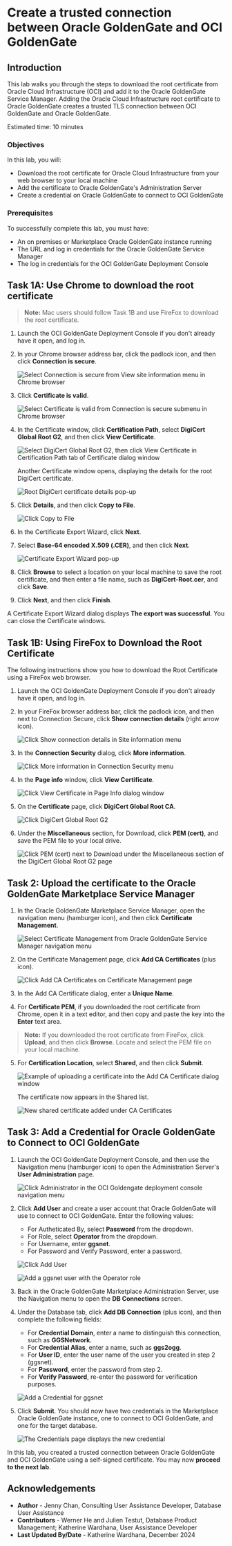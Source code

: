 # Create a trusted connection between Oracle GoldenGate and OCI GoldenGate

## Introduction

This lab walks you through the steps to download the root certificate from Oracle Cloud Infrastructure (OCI) and add it to the Oracle GoldenGate Service Manager. Adding the Oracle Cloud Infrastructure root certificate to Oracle GoldenGate creates a trusted TLS connection between OCI GoldenGate and Oracle GoldenGate.

Estimated time: 10 minutes

### Objectives

In this lab, you will:

* Download the root certificate for Oracle Cloud Infrastructure from your web browser to your local machine
* Add the certificate to Oracle GoldenGate's Administration Server
* Create a credential on Oracle GoldenGate to connect to OCI GoldenGate

### Prerequisites

To successfully complete this lab, you must have:

* An on premises or Marketplace Oracle GoldenGate instance running
* The URL and log in credentials for the Oracle GoldenGate Service Manager
* The log in credentials for the OCI GoldenGate Deployment Console

## Task 1A: Use Chrome to download the root certificate

> **Note:** Mac users should follow Task 1B and use FireFox to download the root certificate.

1.  Launch the OCI GoldenGate Deployment Console if you don't already have it open, and log in.

2.  In your Chrome browser address bar, click the padlock icon, and then click **Connection is secure**.

    ![Select Connection is secure from View site information menu in Chrome browser](./images/01a-02-certificate.png " ")

3.  Click **Certificate is valid**.

    ![Select Certificate is valid from Connection is secure submenu in Chrome browser](./images/01a-03-certificate.png " ")

4.  In the Certificate window, click **Certification Path**, select **DigiCert Global Root G2**, and then click **View Certificate**.

    ![Select DigiCert Global Root G2, then click View Certificate in Certification Path tab of Certificate dialog window](./images/01a-04a-certificate-window.png " ")

    Another Certificate window opens, displaying the details for the root DigiCert certificate.

    ![Root DigiCert certificate details pop-up](./images/01a-04b-digicert.png " ")

5.  Click **Details**, and then click **Copy to File**.

    ![Click Copy to File](./images/01a-05-copy-file.png " ")

6.  In the Certificate Export Wizard, click **Next**.

7.  Select **Base-64 encoded X.509 (.CER)**, and then click **Next**.

    ![Certificate Export Wizard pop-up](./images/01a-07-cert-export.png " ")

8.  Click **Browse** to select a location on your local machine to save the root certificate, and then enter a file name, such as **DigiCert-Root.cer**, and click **Save**.

9.  Click **Next**, and then click **Finish**.

A Certificate Export Wizard dialog displays **The export was successful**. You can close the Certificate windows.

## Task 1B: Using FireFox to Download the Root Certificate

The following instructions show you how to download the Root Certificate using a FireFox web browser.

1.  Launch the OCI GoldenGate Deployment Console if you don't already have it open, and log in.

2.  In your FireFox browser address bar, click the padlock icon, and then next to Connection Secure, click **Show connection details** (right arrow icon).

    ![Click Show connection details in Site information menu](./images/01b-02-certificate.png " ")

3.  In the **Connection Security** dialog, click **More information**.

    ![Click More information in Connection Security menu](./images/01b-03-security-more-info.png " ")

4.  In the **Page info** window, click **View Certificate**.

    ![Click View Certificate in Page Info dialog window](./images/01b-04-security-certificate.png " ")

5.  On the **Certificate** page, click **DigiCert Global Root CA**.

    ![Click DigiCert Global Root G2](./images/01b-05-certificate.png " ")

6.  Under the **Miscellaneous** section, for Download, click **PEM (cert)**, and save the PEM file to your local drive.

    ![Click PEM (cert) next to Download under the Miscellaneous section of the DigiCert Global Root G2 page](./images/01b-06-certificate.png " ")

## Task 2: Upload the certificate to the Oracle GoldenGate Marketplace Service Manager

1.  In the Oracle GoldenGate Marketplace Service Manager, open the navigation menu (hamburger icon), and then click **Certificate Management**.

    ![Select Certificate Management from Oracle GoldenGate Service Manager navigation menu](./images/02-01-certmgmt.png " ")

2.  On the Certificate Management page, click **Add CA Certificates** (plus icon).

    ![Click Add CA Certificates on Certificate Management page](./images/02-02-addcert.png " ")

3.  In the Add CA Certificate dialog, enter a **Unique Name**.

4.  For **Certificate PEM**, if you downloaded the root certificate from Chrome, open it in a text editor, and then copy and paste the key into the **Enter** text area.

> **Note:** If you downloaded the root certificate from FireFox, click **Upload**, and then click **Browse**. Locate and select the PEM file on your local machine.

5.  For **Certification Location**, select **Shared**, and then click **Submit**.

    ![Example of uploading a certificate into the Add CA Certificate dialog window](./images/02-05-uploadcert.png " ")

    The certificate now appears in the Shared list.

    ![New shared certificate added under CA Certificates](./images/02-06-certlist.png " ")

## Task 3: Add a Credential for Oracle GoldenGate to Connect to OCI GoldenGate

1.  Launch the OCI GoldenGate Deployment Console, and then use the Navigation menu (hamburger icon) to open the Administration Server's **User Administration** page.

    ![Click Administrator in the OCI Goldengate deployment console navigation menu](./images/03-01-administrator.png " ")

2.  Click **Add User** and create a user account that Oracle GoldenGate will use to connect to OCI GoldenGate. Enter the following values:

    * For Autheticated By, select **Password** from the dropdown.
    * For Role, select **Operator** from the dropdown.
    * For Username, enter **ggsnet**.
    * For Password and Verify Password, enter a password.

    ![Click Add User](./images/03-02a-users.png " ")

    ![Add a ggsnet user with the Operator role](./images/03-02b-users-submit.png " ")

3.  Back in the Oracle GoldenGate Marketplace Administration Server, use the Navigation menu to open the **DB Connections** screen.

4.  Under the Database tab, click **Add DB Connection** (plus icon), and then complete the following fields:

    * For **Credential Domain**, enter a name to distinguish this connection, such as **GGSNetwork**.
    * For **Credential Alias**,  enter a name, such as **ggs2ogg**.
    * For **User ID**, enter the user name of the user you created in step 2 (ggsnet).
    * For **Password**, enter the password from step 2.
    * For **Verify Password**, re-enter the password for verification purposes.

    ![Add a Credential for ggsnet](./images/03-04-add-credentials.png " ")

5.  Click **Submit**. You should now have two credentials in the Marketplace Oracle GoldenGate instance, one to connect to OCI GoldenGate, and one for the target database.

    ![The Credentials page displays the new credential](./images/03-05-credentials.png " ")

In this lab, you created a trusted connection between Oracle GoldenGate and OCI GoldenGate using a self-signed certificate. You may now **proceed to the next lab**.

## Acknowledgements
* **Author** - Jenny Chan, Consulting User Assistance Developer, Database User Assistance
* **Contributors** -  Werner He and Julien Testut, Database Product Management; Katherine Wardhana, User Assistance Developer
* **Last Updated By/Date** - Katherine Wardhana, December 2024
